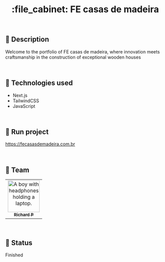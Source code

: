 <h1 align="center">:file_cabinet: FE casas de madeira</h1>

<br>

## :memo: Description

Welcome to the portfolio of FE casas de madeira, where innovation meets craftsmanship in the construction of exceptional wooden houses

<br/>

## :wrench: Technologies used

- Next.js
- TailwindCSS
- JavaScript

<br>

## :rocket: Run project


<a href='https://fecasasdemadeira.com.br' target='_blank'>https://fecasasdemadeira.com.br</a>

<br>

## :handshake: Team

<table>
  <tr>
    <td align="center">
      <a href="https://github.com/Richard-Passos">
        <img src="https://img.freepik.com/vetores-premium/desenho-de-desenho-animado-de-um-programador_29937-8176.jpg" width="100px;" alt="A boy with headphones holding a laptop."/><br>
        <sub>
          <b>Richard P</b>
        </sub>
      </a>
    </td>
  </tr>
</table>

<br>

## :dart: Status

Finished
